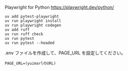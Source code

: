Playwright for Python
https://playwright.dev/python/

```
uv add pytest-playwright
uv run playwright install
uv run playwright codegen
uv add ruff
uv run ruff check
uv run pytest
uv run pytest --headed
```

.env ファイルを作成して、PAGE_URL を設定してください。

```
PAGE_URL=(yuimarlのURL)
```
